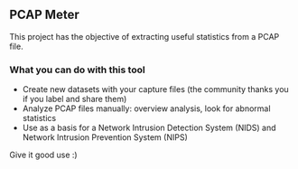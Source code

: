 ## PCAP Meter
This project has the objective of extracting useful statistics from a PCAP file.

### What you can do with this tool
+ Create new datasets with your capture files (the community thanks you if you label and share them)
+ Analyze PCAP files manually: overview analysis, look for abnormal statistics
+ Use as a basis for a Network Intrusion Detection System (NIDS) and Network Intrusion Prevention System (NIPS)

Give it good use :)